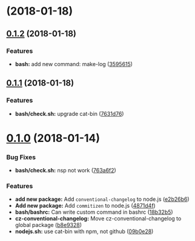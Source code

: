 <a name=""></a>
# [](https://github.com/HsuTing/setting/compare/v0.1.2...v) (2018-01-18)



<a name="0.1.2"></a>
## [0.1.2](https://github.com/HsuTing/setting/compare/v0.1.1...v0.1.2) (2018-01-18)


### Features

* **bash:** add new command: make-log ([3595615](https://github.com/HsuTing/setting/commit/3595615))



<a name="0.1.1"></a>
## [0.1.1](https://github.com/HsuTing/setting/compare/v0.1.0...v0.1.1) (2018-01-18)


### Features

* **bash/check.sh:** upgrade cat-bin ([7631d76](https://github.com/HsuTing/setting/commit/7631d76))



<a name="0.1.0"></a>
# [0.1.0](https://github.com/HsuTing/setting/compare/4871d4f...v0.1.0) (2018-01-14)


### Bug Fixes

* **bash/check.sh:** nsp not work ([763a6f2](https://github.com/HsuTing/setting/commit/763a6f2))


### Features

* **add new package:** Add `conventional-changelog` to node.js ([e2b26b6](https://github.com/HsuTing/setting/commit/e2b26b6))
* **Add new package:** Add `commitizen` to node.js ([4871d4f](https://github.com/HsuTing/setting/commit/4871d4f))
* **bash/bashrc:** Can write custom command in bashrc ([18b32b5](https://github.com/HsuTing/setting/commit/18b32b5))
* **cz-conventional-changelog:** Move cz-conventional-changelog to global package ([b8e9328](https://github.com/HsuTing/setting/commit/b8e9328))
* **nodejs.sh:** use cat-bin with npm, not github ([09b0e28](https://github.com/HsuTing/setting/commit/09b0e28))



